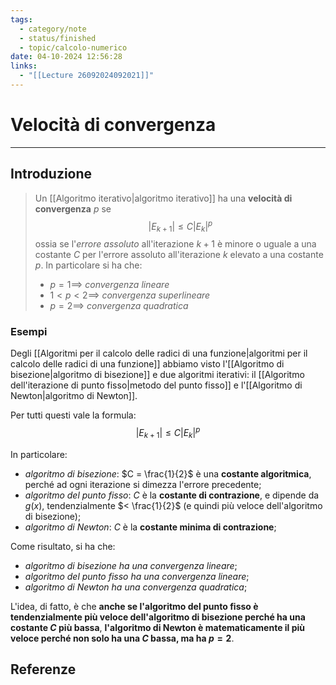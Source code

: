 ```yaml
---
tags:
  - category/note
  - status/finished
  - topic/calcolo-numerico
date: 04-10-2024 12:56:28
links:
  - "[[Lecture 26092024092021]]"
---
```

# Velocità di convergenza
---
## Introduzione
> Un [[Algoritmo iterativo|algoritmo iterativo]] ha una **velocità di convergenza** $p$ se
> $$|E_{k+1}| \leq C | E_{k}|^{p}$$
> ossia se l'_errore assoluto_ all'iterazione $k+1$ è minore o uguale a una costante $C$ per l'errore assoluto all'iterazione $k$ elevato a una costante $p$.
> In particolare si ha che:
> - $p = 1 \implies$ _convergenza lineare_
> - $1 < p < 2 \implies$ _convergenza superlineare_
> - $p = 2 \implies$ _convergenza quadratica_

### Esempi
Degli [[Algoritmi per il calcolo delle radici di una funzione|algoritmi per il calcolo delle radici di una funzione]] abbiamo visto l'[[Algoritmo di bisezione|algoritmo di bisezione]] e due algoritmi iterativi: il [[Algoritmo dell'iterazione di punto fisso|metodo del punto fisso]] e l'[[Algoritmo di Newton|algoritmo di Newton]].

Per tutti questi vale la formula:
$$|E_{k+1}| \leq C | E_{k}|^{p}$$

In particolare:
- _algoritmo di bisezione_: $C = \frac{1}{2}$ è una **costante algoritmica**, perché ad ogni iterazione si dimezza l'errore precedente;
- _algoritmo del punto fisso_: $C$ è la **costante di contrazione**, e dipende da $g(x)$, tendenzialmente $< \frac{1}{2}$ (e quindi più veloce dell'algoritmo di bisezione);
- _algoritmo di Newton_: $C$ è la **costante minima di contrazione**;

Come risultato, si ha che:
- _algoritmo di bisezione ha una convergenza lineare_;
- _algoritmo del punto fisso ha una convergenza lineare_;
- _algoritmo di Newton ha una convergenza quadratica_;

L'idea, di fatto, è che **anche se l'algoritmo del punto fisso è tendenzialmente più veloce dell'algoritmo di bisezione perché ha una costante $C$ più bassa**, **l'algoritmo di Newton è matematicamente il più veloce perché non solo ha una $C$ bassa, ma ha $p = 2$**.

## Referenze